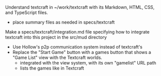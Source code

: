 Understand textcraft in ~/work/textcraft with its Markdown, HTML, CSS, and TypeScript files.
- place summary files as needed in specs/textcraft

Make a specs/textcraft/integration.md file specifying how to integrate textcraft into this project in the src/mud directory
- Use Hollow's p2p communication system instead of textcraft's
- Replace the "Start Game" button with a games button that shows a "Game List" view with the Textcraft worlds.
  - integrated with the view system, with its own "gamelist" URL path
  - lists the games like in Textcraft
